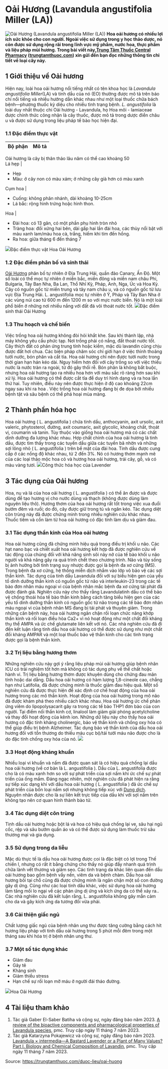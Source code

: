 # Oải Hương (Lavandula angustifolia Miller (LA))

![Oải Hương \(Lavandula angustifolia Miller \(LA\)\)](https://trungtamthuoc.com/images/others/oai-huong-7-6054.jpg)
**Hoa oải hương có nhiều lợi ích sức khỏe cho con người. Ngoài việc sử dụng trong y học thảo dược, nó còn được sử dụng rộng rãi trong lĩnh vực mỹ phẩm, nước hoa, thực phẩm và liệu pháp mùi hương. Trong bài viết này,[Trung Tâm Thuốc Central Pharmacy](https://trungtamthuoc.com/ "Trung Tâm Thuốc Central Pharmacy") ([trungtamthuoc.com](https://trungtamthuoc.com/ "trungtamthuoc.com")) xin gửi đến bạn đọc những thông tin chi tiết về loại cây này.**
##  1 Giới thiệu về Oải hương
Hiện nay, loài hoa oải hương nổi tiếng nhất có tên khoa học là _Lavandula angustifolia Miller_(LA) và tinh dầu của nó (EO) thường được mô tả trên báo chí nổi tiếng và nhiều hướng dẫn khác nhau như một loại thuốc chữa bách bệnh—phương thuốc kỳ diệu cho nhiều tình trạng bệnh. 
_L. angustifolia_ là loài duy nhất thuộc chi Oải hương - Lavandula, họ Hoa môi - lamiaceae được chính thức công nhận là cây thuốc, được mô tả trong dược điển châu u và được sử dụng trong liệu pháp tế bào học hiện đại. 
### 1.1 Đặc điểm thực vật 
Bộ phận | Mô tả  
---|---  
Oải hương là cây bị thân thảo lâu năm có thể cao khoảng 50  
Lá hẹp | 
  * Hẹp
  * Màu: ở cây non có màu xám; ở những cây già hơn có màu xanh

  
Cụm hoa | 
  * Cuống: không phân nhánh, dài khoảng 10-25cm
  * Lá bắc: rộng hình trứng hoặc hình thon.

  
Hoa | 
  * Đài hoa: có 13 gân, có một phần phụ hình tròn nhỏ
  * Tràng hoa: đối xứng hai bên, dài gấp hai lần đài hoa, các thùy nổi bật với màu xanh lam/màu hoa cà, trắng, hiếm khi tím đến hồng.
  * Ra hoa: giữa tháng 6 đến tháng 7 

  
![](https://trungtamthuoc.com/images/item/oai-huong-1.jpg)Đặc điểm thực vật Hoa Oải Hương
### 1.2 Đặc điểm phân bố và sinh thái
[Oải Hương](https://trungtamthuoc.com/hoat-chat/oai-huong "Oải Hương") phân bố tự nhiên ở Địa Trung Hải, quần đảo Canary, Ấn Độ. Một số loài có thể mọc tự nhiên ở miền bắc, miền đông và miền nam châu Phi, Bulgaria, Tây Ban Nha, Ba Lan, Thổ Nhĩ Kỳ, Pháp, Anh, Nga, Úc và Hoa Kỳ. Cây có nguồn gốc từ miền trung và tây nam châu u, và có nguồn gốc từ lưu vực Địa Trung Hải.
L. angustifolia mọc tự nhiên ở Ý, Pháp và Tây Ban Nha ở các vùng núi cao từ 600 m đến 1200 m so với mực nước biển. Nó là một loài phổ biến ở những nơi nhiều nắng với đất đá vôi thoát nước tốt.
![](https://trungtamthuoc.com/images/item/oai-huong-5.jpg)Đặc điểm sinh thái Oải Hương
### 1.3 Thu hoạch và chế biến
Việc trồng hoa oải hương không đòi hỏi khắt khe. Sau khi thành lập, nhà máy không yêu cầu phức tạp. Nơi trồng phải có nắng, đất thoát nước tốt. Cây thích đất có phản ứng trung tính hoặc kiềm, mặc dù lavandin cũng chịu được đất hơi chua. Các biện pháp chăm sóc chỉ giới hạn ở việc thỉnh thoảng tưới nước, bón phân và cắt tỉa. Hoa oải hương chỉ nên được tưới nước trong thời gian hạn hán kéo dài. Nguy hiểm hơn đối với cây trồng so với việc thiếu nước là nước tràn ra ngoài, từ đó gây thối rễ. Bón phân là không bắt buộc, nhưng hoa oải hương tạo ra nhiều hoa hơn với màu sắc rõ ràng hơn sau khi xử lý. Hoa oải hương có thể được cắt tỉa để duy trì hình dạng và ra hoa lần thứ hai. Tuy nhiên, điều này nên được thực hiện ở độ cao khoảng 22cm ngay sau khi ra hoa . Việc trồng hoa oải hương đang bị đe dọa bởi nhiều bệnh tật và sâu bệnh có thể phá hoại mùa màng.
##  2 Thành phần hóa học
Hoa oải hương ( L. angustifolia ) chứa tinh dầu, anthocyanin, axit ursolic, axit valeric, phytosterol, đường, axit coumaric, axit glycolic, khoáng chất, thoát vị, coumarin và tanin. Tùy thuộc vào giống hoa oải hương mà có các chất dinh dưỡng đa lượng khác nhau.
Hợp chất chính của hoa oải hương là tinh dầu, được tìm thấy trong các tuyến dầu giữa các tuyến bã nhờn và những sợi lông nhỏ ( L. angustifolia ) trên bề mặt của đài hoa. Tinh dầu được cung cấp ở các nồng độ khác nhau, từ 2 đến 3%. Nó có hương thơm mạnh mẽ của các loại thảo mộc hoa cỏ và hương hoa oải hương, trái cây, gỗ, và có màu vàng tươi.
![](https://trungtamthuoc.com/images/item/oai-huong-6.jpg)Công thức hóa học của Lavender
##  3 Tác dụng của Oải hương
Hoa, nụ và lá của hoa oải hương ( L. angustifolia ) có thể ăn được và được dùng để tạo hương vị cho nước dùng và thạch (không được dùng làm nguyên liệu thô). Hương thơm của hoa oải hương rất tốt trong việc xua đuổi bướm đêm và ruồi; do đó, cây được giữ trong tủ và ngăn kéo. Tác dụng diệt côn trùng này đã được chứng minh trong nhiều nghiên cứu khác nhau. Thuốc tiêm và cồn làm từ hoa oải hương có đặc tính làm dịu và giảm đau. 
### 3.1 Tác dụng thần kinh của Hoa oải hương
Hoa oải hương cũng đã chứng minh hiệu quả trong điều trị khối u não. Các hạt nano bạc và chiết xuất hoa oải hương kết hợp đã được nghiên cứu về tác động của chúng đối với khả năng sinh sôi nảy nở của tế bào khối u não người và khả năng gây ra quá trình chết theo chương trình.
Não và tủy sống bị ảnh hưởng bởi tình trạng suy nhược được gọi là bệnh đa xơ cứng (MS). Trong bệnh đa xơ cứng, hệ thống miễn dịch nhắm vào lớp vỏ bảo vệ các sợi thần kinh. Tác dụng của tinh dầu Lavandula đối với sự biểu hiện gen của yếu tố dinh dưỡng thần kinh có nguồn gốc từ não và interleukin-23 trong các tế bào đơn nhân máu ngoại vi của bệnh nhân mắc bệnh đa xơ cứng tái phát đã được đánh giá. Nghiên cứu này cho thấy rằng Lavandulatinh dầu có thể bảo vệ chống thoái hóa tế bào thần kinh bằng cách tăng biểu hiện gen của các yếu tố dinh dưỡng thần kinh có nguồn gốc từ não trong các tế bào đơn nhân máu ngoại vi của bệnh nhân MS đang bị tái phát và thuyên giảm.
Trong những căn bệnh này, hoa oải hương ngăn chặn rối loạn chức năng khớp thần kinh và rối loạn điều hòa Ca2+ vì nó hoạt động như một chất đối kháng thụ thể AMPA và ức chế glutamate liên kết với nó. Các nhà nghiên cứu đã đi đến kết luận rằng tinh dầu hoa oải hương có thể được sử dụng như một chất đối kháng AMPAR và một loại thuốc bảo vệ thần kinh cho các tình trạng được gọi là bệnh thần kinh.
### 3.2 Trị liệu bằng hương thơm
Những nghiên cứu này gợi ý rằng liệu pháp mùi oải hương giúp bệnh nhân ICU có trải nghiệm tốt hơn mà không có tác dụng phụ về thể chất hoặc hành vi. Trị liệu bằng hương thơm được khuyên dùng cho chứng đau mãn tính hoặc dai dẳng. Dầu hoa oải hương có hàm lượng 1,8-cineole cao, chẳng hạn như Latifolia, đã được chứng minh là thuốc giảm đau hiệu quả.
Một số nghiên cứu đã được thực hiện để xác định cơ chế hoạt động của hoa oải hương trong các mô thần kinh. Hoạt động của hoa oải hương trong mô não đã được khám phá theo nhiều cách khác nhau. Hoa oải hương ức chế phản ứng viêm do lipopolysacarit gây ra trong các tế bào THP1 đơn bào của con người.
Tại điểm nối thần kinh cơ, linalool làm giảm giải phóng acetylcholine và thay đổi hoạt động của kênh ion. Những dữ liệu này cho thấy hoa oải hương có đặc tính kháng cholinergic, bảo vệ thần kinh và chống oxy hóa có thể giúp điều trị bệnh Alzheimer. Tác dụng bảo vệ thần kinh của dầu hoa oải hương đối với tổn thương do thiếu máu cục bộ/tái tưới máu não được cho là do đặc tính chống oxy hóa của nó.
![](https://trungtamthuoc.com/images/item/oai-huong-4.jpg)
### 3.3 Hoạt động kháng khuẩn
Nhiều loại vi khuẩn và nấm đã được quan sát là có hiệu quả chống lại dầu hoa oải hương (về cơ bản là L. angustifolia ).
Dầu của L. angustifolia được cho là có màu xanh hơn so với sự phát triển của sợi nấm khi ức chế sự phát triển của ống mầm. Đáng ngạc nhiên, một nghiên cứu đã phát hiện ra rằng sự tiếp xúc dạng khí với dầu hoa oải hương ( L. angustifolia ) đã ức chế sự phát triển của bốn loại nấm sợi nhưng không tiếp xúc với [Dung dịch](https://trungtamthuoc.com/bai-viet/dung-dich-thuoc-la-gi-cong-thuc-va-ky-thuat-bao-che-dung-dich-thuoc "Dung dịch"). Nguyên nhân được cho là sự liên kết trực tiếp của dầu khí với sợi nấm trên không tạo nên cơ quan hình thành bào tử.
### 3.4 Tác dụng diệt côn trùng
Tinh dầu oải hương hoặc bột lá và hoa có hiệu quả chống lại ve, sâu hại ngũ cốc, rệp và sâu bướm quần áo và có thể được sử dụng làm thuốc trừ sâu thương mại và gia dụng.
### 3.5 Sử dụng trong da liễu
Mặc dù thực tế là dầu hoa oải hương được coi là đặc biệt có lợi trong Thế chiến I, nhưng có rất ít bằng chứng cho thấy nó giúp đẩy nhanh quá trình chữa lành vết thương và giảm sẹo. Các tình trạng da khác liên quan đến dầu oải hương bao gồm bệnh vẩy nến, viêm da và bệnh chàm. Dầu hoa oải hương bôi tại chỗ cũng đã được chứng minh là ngăn chặn một số con đường gây dị ứng. 
Cũng như các loại tinh dầu khác, việc sử dụng hoa oải hương làm tăng mối lo ngại về các phản ứng dị ứng và kích ứng da có thể xảy ra.. Các nhà nghiên cứu đã kết luận rằng, L. angustifolia không gây mẫn cảm cho da và gây kích ứng da tương đối vừa phải.
### 3.6 Cải thiện giấc ngủ
Chất lượng giấc ngủ của bệnh nhân ung thư được tăng cường bằng cách hít hương liệu pháp với tinh dầu oải hương trong 5 phút mỗi đêm trong một tháng sau khi hóa trị ở bệnh nhân ung thư.
### 3.7 Một số tác dụng khác
  * Giảm đau 
  * Gây tê
  * Kháng sinh
  * Giảm thiểu stress
  * Hạn chế sự rối loạn mỡ máu ở người đái tháo đường.


![](https://trungtamthuoc.com/images/item/oai-huong-3.jpg)Hoa Oải Hương
##  4 Tài liệu tham khảo 
  1. Tác giả Gaber El-Saber Batiha và cộng sự, ngày đăng báo năm 2023. [A review of the bioactive components and pharmacological properties of Lavandula species](https://www.ncbi.nlm.nih.gov/pmc/articles/PMC10079719/), pmc. Truy cập ngày 11 tháng 7 năm 2023.
  2. Tác giả Katarzyna Pokajewicz và cộng sự, ngày đăng báo năm 2023. [Lavandula × intermedia—A Bastard Lavender or a Plant of Many Values? Part I. Biology and Chemical Composition of Lavandin](https://www.ncbi.nlm.nih.gov/pmc/articles/PMC10096058/), pmc. Truy cập ngày 11 tháng 7 năm 2023.




Source: https://trungtamthuoc.com/duoc-lieu/oai-huong